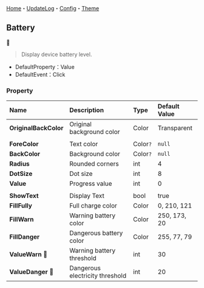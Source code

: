 [Home](../Home.md)・[UpdateLog](../UpdateLog.md)・[Config](../Config.md)・[Theme](../Theme.md)

## Battery
👚

> Display device battery level.

- DefaultProperty：Value
- DefaultEvent：Click

### Property

Name | Description | Type | Default Value |
:--|:--|:--|:--|
**OriginalBackColor** | Original background color | Color | Transparent |
||||
**ForeColor** | Text color | Color`?` | `null` |
**BackColor** | Background color | Color`?` | `null` |
**Radius** | Rounded corners | int | 4 |
**DotSize** | Dot size | int | 8 |
**Value** | Progress value | int | 0 |
||||
**ShowText** | Display Text | bool | true |
**FillFully** | Full charge color | Color | 0, 210, 121 |
**FillWarn** | Warning battery color | Color | 250, 173, 20 |
**FillDanger** | Dangerous battery color | Color | 255, 77, 79 |
**ValueWarn** 🔴 | Warning battery threshold | int | 30 |
**ValueDanger** 🔴 | Dangerous electricity threshold | int | 20 |